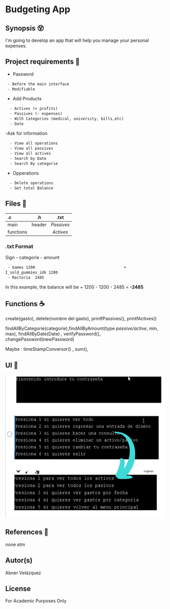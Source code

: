 # Budgeting App



## Synopsis :dizzy_face:

I'm going to develop an app that will help you manage your personal expenses.

  
## Project requirements :dart:


- Password
 ```plain
  - Before the main interface
  - Modifiable
```
- Add Products
```plain
  - Actives (+ profits) 
  - Passives (- expenses)
  - With Categories (medical, university, bills,etc) 
  - Date
 ```
 
-Ask for information 
```plain
  - View all operations
  - View all passives
  - View all actives
  - Search by Date
  - Search By categorie
 ```
- Opperations
```plain
  - Delete operations
  - Get total Balance
```

## Files :page_facing_up:

| **.c** |  **.h** | **.txt** |
|:-----|:--------:|:--------:|
| main  | header | _Passives_|
| functions   |    |   _Actives_  |


### .txt Format 


Sign - categorie - amount 
     
     - Games 1200                                       + I_sold_gummies_idk 1200
     - Rectoria  2485
      
      
 In this example, the balance will be + 1200 - 1200 - 2485 = **-2485**
    
 		
## Functions :coffee:


create(gasto), delete(nombre del gasto), printfPassives(), printfActives() 

findAllByCategorie(categorie),findAllByAmount(type _passive/active_, min, max), findAllByDate(Date) , verifyPassword(), changePassword(newPassword)

Maybe : timeStampConversor() , sum(),  


## UI :iphone:

<img src="https://github.com/AbnerIO/C/blob/main/PIA/Readme_Imgs/2021-05-13%2008_41_47-Window.png" width="550px" height="450px"></a>


## References :page_with_curl:

none atm

## Autor(s)
Abner Velázquez

## License
For Academic Purposes Only

